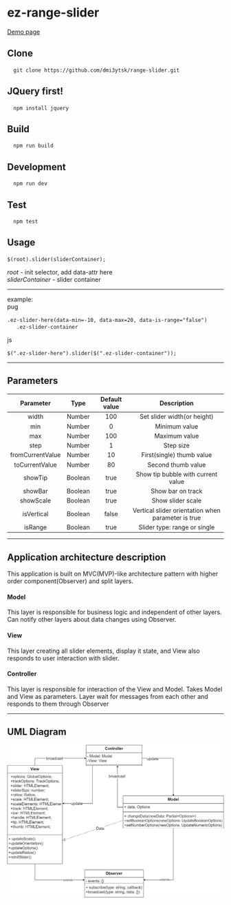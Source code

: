 # ez-range-slider

[Demo page](https://dmi3ytsk.github.io/range-slider/public/demo-page/demo-page.html)
 
## Clone
```
  git clone https://github.com/dmi3ytsk/range-slider.git
```
## JQuery first!
```
  npm install jquery
```
## Build
```
  npm run build
```
## Development
```
  npm run dev
```
## Test
```
  npm test
```

## Usage
```
$(root).slider(sliderContainer);
```
<i>root</i> - init selector, add data-attr here<br>
<i>sliderContainer</i> - slider container
 
---
example:<br>
pug 
```
.ez-slider-here(data-min=-10, data-max=20, data-is-range="false")
   .ez-slider-container
```
js
```
$(".ez-slider-here").slider($(".ez-slider-container"));
```
---
## Parameters

| Parameter | Type | Default value | Description |
|:------:|:----:|:-------------:|:-------------:|
|width|Number|100|Set slider width(or height)|
|min|Number|0|Minimum value|
|max|Number|100|Maximum value|
|step|Number|1|Step size|
|fromCurrentValue|Number|10|First(single) thumb value|
|toCurrentValue|Number|80|Second thumb value|
|showTip|Boolean|true|Show tip bubble with current value|
|showBar|Boolean|true|Show bar on track|
|showScale|Boolean|true|Show slider scale|
|isVertical|Boolean|false|Vertical slider orientation when parameter is true|
|isRange|Boolean|true|Slider type: range or single|

---
## Application architecture description
This application is built on MVC(MVP)-like architecture pattern with higher order component(Observer) and split layers.

 #### Model
 This layer is responsible for business logic and independent of other layers. Сan notify other layers about data changes using Observer.

 #### View
 This layer creating all slider elements, display it state, and View also responds to user interaction with slider.
 
 #### Controller
  This layer is responsible for interaction of the View and Model. Takes Model and View as parameters. Layer wait for messages from each other and responds to them through Observer

---
## UML Diagram
  ![UML Diagram](https://github.com/dmi3ytsk/range-slider/blob/main/img/uml-diagram.jpg)
